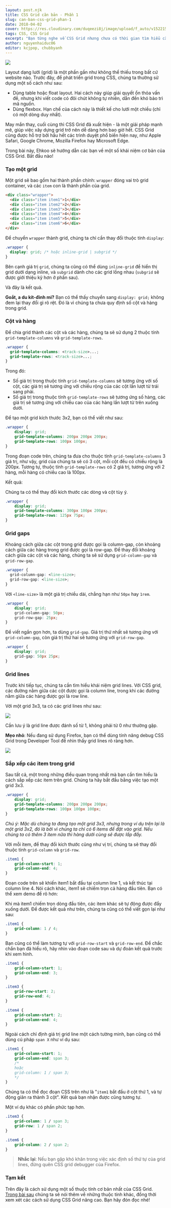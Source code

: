 ```yaml
---
layout: post.njk
title: CSS Grid căn bản - Phần 1
slug: can-ban-css-grid-phan-1
date: 2018-04-02
cover: https://res.cloudinary.com/duqeezi8j/image/upload/f_auto/v1522150445/cssgrid.025372ef_dcvvub.jpg
tags: CSS, CSS Grid
excerpt: "Bạn từng nghe về CSS Grid nhưng chưa có thời gian tìm hiểu cặn kẽ? Không sao, Ehkoo sẽ giúp bạn khám phá NGAY những tính năng vượt trội của CSS Grid trong việc xây dựng layout."
author: nguyenhaiduc06
editor: kcjpop, chubbyanh
---
```

![](https://res.cloudinary.com/duqeezi8j/image/upload/f_auto/v1522150445/cssgrid.025372ef_dcvvub.jpg)

Layout dạng lưới (grid) là một phần gần như không thể thiếu trong bất cứ website nào. Trước đây, để phát triển grid trong CSS, chúng ta thường sử dụng một số cách như sau:

* Dùng table hoặc float layout. Hai cách này giúp giải quyết ổn thỏa vấn đề, nhưng khi viết code có đôi chút không tự nhiên, dẫn đến khó bảo trì mã nguồn.
* Dùng flexbox. Hạn chế của cách này là thiết kế cho lưới một chiều (chỉ có một dòng duy nhất).

May mắn thay, cuối cùng thì CSS Grid đã xuất hiện - là một giải pháp mạnh mẽ, giúp việc xây dựng grid trở nên dễ dàng hơn bao giờ hết. CSS Grid cũng được hỗ trợ bởi hầu hết các trình duyệt phổ biến hiện nay, như Apple Safari, Google Chrome, Mozilla Firefox hay Microsoft Edge.

Trong bài này, Ehkoo sẽ hướng dẫn các bạn về một số khái niệm cơ bản của CSS Grid. Bắt đầu nào!

### Tạo một grid

Một grid sẽ bao gồm hai thành phần chính: `wrapper` đóng vai trò grid container, và các `item` con là thành phần của grid.

```html
<div class="wrapper">
  <div class="item item1">1</div>
  <div class="item item2">2</div>
  <div class="item item3">3</div>
  <div class="item item4">4</div>
  <div class="item item5">5</div>
  <div class="item item6">6</div>
</div>
```

Để chuyển `wrapper` thành grid, chúng ta chỉ cần thay đổi thuộc tính `display`:

```css
.wrapper {
  display: grid; /* hoặc inline-grid | subgrid */
}
```

Bên cạnh giá trị `grid`, chúng ta cũng có thể dùng `inline-grid` để hiển thị grid dưới dạng inline,  và `subgrid` dành cho các grid lồng nhau (`subgrid` sẽ được giới thiệu kỹ hơn ở phần sau).

Và đây là kết quả.
<script async src="//jsfiddle.net/tv2r4ead/6/embed/result,html,css/"></script>

**Goắt, a du kít-đinh mi?**
Bạn có thể thấy chuyển sang `display: grid;` không đem lại thay đổi gì rõ rệt. Đó là vì chúng ta chưa quy định số cột và hàng trong grid.

### Cột và hàng

Để chia grid thành các cột và các hàng, chúng ta sẽ sử dụng 2 thuộc tính `grid-template-columns` và `grid-template-rows`.

```css
.wrapper {
  grid-template-columns: <track-size>...;
  grid-template-rows: <track-size>...;
}
```

Trong đó:

* Số giá trị trong thuộc tính `grid-template-columns` sẽ tương ứng với số cột, các giá trị sẽ tương ứng với chiều rộng của các cột lần lượt từ trái sang phải.
* Số giá trị trong thuộc tính `grid-template-rows` sẽ tương ứng số hàng, các giá trị sẽ tương ứng  với chiều cao của các hàng lần lượt từ trên xuống dưới.

Để tạo một grid kích thước 3x2, bạn có thể viết như sau:

```css
.wrapper {
    display: grid;
    grid-template-columns: 200px 200px 200px;
    grid-template-rows: 100px 100px;
}
```

Trong đoạn code trên, chúng ta đưa cho thuộc tính `grid-template-columns` 3 giá trị, như vậy, grid của chúng ta sẽ có 3 cột, mỗi cột đều có chiều rộng là 200px. Tương tự, thuộc tính `grid-template-rows` có 2 giá trị, tương ứng với 2 hàng, mỗi hàng có chiều cao là 100px.

Kết quả:

<script async src="//jsfiddle.net/tv2r4ead/10/embed/result,html,css/"></script>

Chúng ta có thể thay đổi kích thước các dòng và cột tùy ý.

```css
.wrapper {
    display: grid;
    grid-template-columns: 300px 100px 200px;
    grid-template-rows: 125px 75px;
}
```

<script async src="//jsfiddle.net/tv2r4ead/11/embed/result,html,css/"></script>

### Grid gaps

Khoảng cách giữa các cột trong grid được gọi là column-gap, còn khoảng cách giữa các hàng trong grid được gọi là row-gap.
Để thay đổi khoảng cách giữa các cột và các hàng, chúng ta sẽ sử dụng `grid-column-gap` và `grid-row-gap`.

```css
.wrapper {
  grid-column-gap: <line-size>;
  grid-row-gap: <line-size>;
}
```

Với `<line-size>` là một giá trị chiều dài, chẳng hạn như `50px` hay `1rem`.

```css
.wrapper {
    display: grid;
    grid-column-gap: 50px;
    grid-row-gap: 25px;
}
```

Để viết ngắn gọn hơn, ta dùng `grid-gap`. Giá trị thứ nhất sẽ tương ứng với `grid-column-gap`, còn giá trị thứ hai sẽ tương ứng với `grid-row-gap`.

```css
.wrapper {
    display: grid;
    grid-gap: 50px 25px;
}
```

<script async src="//jsfiddle.net/tv2r4ead/12/embed/result,html,css/"></script>

### Grid lines

Trước khi tiếp tục, chúng ta cần tìm hiểu khái niệm grid lines. Với CSS grid, các đường nằm giữa các cột được gọi là column line, trong khi các đường nằm giữa các hàng được gọi là row line.

Với một grid 3x3, ta có các grid lines như sau:

![](https://res.cloudinary.com/duqeezi8j/image/upload/f_auto/v1522576022/i3yuE1s_snye0v.jpg)

Cần lưu ý là grid line được đánh số từ 1, không phải từ 0 như thường gặp.

**Mẹo nhỏ**: Nếu đang sử dụng Firefox, bạn có thể dùng tính năng debug CSS Grid trong Developer Tool để nhìn thấy grid lines rõ ràng hơn.

![](https://res.cloudinary.com/duqeezi8j/image/upload/f_auto/v1522579953/debugger_zjreqh.jpg)

### Sắp xếp các item trong grid

Sau tất cả, một trong những điều quan trọng nhất mà bạn cần tìm hiểu là cách sắp xếp các item trên grid. Chúng ta hãy bắt đầu bằng việc tạo một grid 3x3.

```css
.wrapper {
    display: grid;
    grid-template-columns: 200px 200px 200px;
    grid-template-rows: 100px 100px 100px;
}
```
<script async src="//jsfiddle.net/tv2r4ead/14/embed/result,html,css/"></script>

*Chú ý: Mặc dù chúng ta đang tạo một grid 3x3, nhưng trong ví dụ trên lại là một grid 3x2, đó là bởi vì chúng ta chỉ có 6 items để đặt vào grid. Nếu chúng ta có thêm 3 item nữa thì hàng dưới cùng sẽ được lấp đầy.*

Với mỗi item, để thay đổi kích thước cũng như vị trí, chúng ta sẽ thay đổi thuộc tính `grid-column` và `grid-row`.

```css
.item1 {
    grid-column-start: 1;
    grid-column-end: 4;
}
```

Đoạn code trên sẽ khiến item1 bắt đầu tại column line 1, và kết thúc tại column line 4. Nói cách khác, item1 sẽ chiếm trọn cả hàng đầu tiên. Bạn có thể xem demo để rõ hơn:

<script async src="//jsfiddle.net/tv2r4ead/15/embed/result,html,css/"></script>

Khi mà item1 chiếm trọn dòng đầu tiên, các item khác sẽ tự động được đẩy xuống dưới. Để được kết quả như trên, chúng ta cũng có thể viết gọn lại như sau:

```css
.item1 {
    grid-column: 1 / 4;
}
```

Bạn cũng có thể làm tương tự với `grid-row-start` và `grid-row-end`.
Để chắc chắn bạn đã hiểu rõ, hãy nhìn vào đoạn code sau và dự đoán kết quả trước khi xem hình.

```css
.item1 {
    grid-column-start: 1;
    grid-column-end: 3;
}

.item3 {
    grid-row-start: 2;
    grid-row-end: 4;
}

.item4 {
    grid-column-start: 2;
    grid-column-end: 4;
}
```

<script async src="//jsfiddle.net/tv2r4ead/17/embed/result,html,css/"></script>

Ngoài cách chỉ định giá trị grid line một cách tường minh, bạn cũng có thể dùng cú pháp `span X` như ví dụ sau:

```css
.item1 {
    grid-column-start: 1;
    grid-column-end: span 3;
    /*
    hoặc
    grid-column: 1 / span 3;
    */
}
```

Chúng ta có thể đọc đoạn CSS trên như là "`item1` bắt đầu ở cột thứ 1, và tự động giãn ra thành 3 cột". Kết quả bạn nhận được cũng tương tự.

<script async src="//jsfiddle.net/tv2r4ead/19/embed/result,html,css/"></script>

Một ví dụ khác có phần phức tạp hơn.
```css
.item3 {
    grid-column: 1 / span 3;
    grid-row: 1 / span 2;
}

.item6 {
    grid-column: 2 / span 2;
}
```

<script async src="//jsfiddle.net/tv2r4ead/23/embed/result,html,css/"></script>

> **Nhắc lại**: Nếu bạn gặp khó khăn trong việc xác định số thứ tự của grid lines, đừng quên CSS grid debugger của Firefox.


### Tạm kết

Trên đây là cách sử dụng một số thuộc tính cơ bản nhất của CSS Grid. [Trong bài sau](https://ehkoo.com/bai-viet/can-ban-css-grid-phan-2) chúng ta sẽ nói thêm về những thuộc tính khác, đồng thời xem xét các cách sử dụng CSS Grid nâng cao. Bạn hãy đón đọc nhé!
